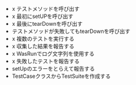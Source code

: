 * x テストメソッドを呼び出す
* x 最初にsetUPを呼び出す
* x 最後にtearDownを呼び出す
* テストメソッドが失敗してもtearDownを呼び出す
* x 複数のテストを実行する
* x 収集した結果を報告する
* x WasRunでログ文字列を使用する
* x 失敗したテストを報告する
* setUpのエラーをとらえて報告する
* TestCaseクラスからTestSuiteを作成する

